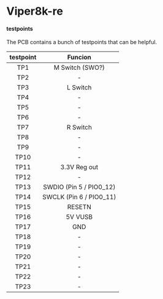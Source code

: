 # Viper8k-re

#### testpoints

The PCB contains a bunch of testpoints that can be helpful.

testpoint | Funcion
:---: | :---:
TP1 | M Switch (SWO?)
TP2 | -
TP3 | L Switch
TP4 | -
TP5 | -
TP6 | -
TP7 | R Switch
TP8 | -
TP9 | -
TP10 | -
TP11 | 3.3V Reg out
TP12 | -
TP13 | SWDIO (Pin 5 / PIO0_12)
TP14 | SWCLK (Pin 6 / PIO0_11)
TP15 | RESETN
TP16 | 5V VUSB
TP17 | GND
TP18 | -
TP19 | -
TP20 | -
TP21 | -
TP22 | -
TP23 | -
